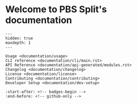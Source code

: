# Welcome to PBS Split's documentation

```{toctree}
---
hidden: true
maxdepth: 1
---

Usage <documentation/usage>
CLI reference <documentation/cli/main.rst>
API Reference <documentation/api-generated/modules.rst>
Changelog <documentation/changelog>
License <documentation/license>
Contributing <documentation/contributing>
Developer Setup <documentation/dev-setup>
```

```{include} ../../README.md
:start-after: <!-- badges-begin -->
:end-before: <!-- github-only -->
```
